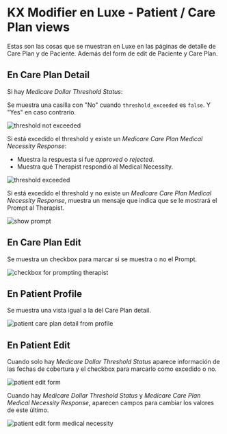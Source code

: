 # KX Modifier en Luxe - Patient / Care Plan views

Estas son las cosas que se muestran en Luxe en las páginas de detalle de Care Plan y de Paciente. Además del form de edit de Paciente y Care Plan.

## En Care Plan Detail

Si hay *Medicare Dollar Threshold Status*:

Se muestra una casilla con "No" cuando `threshold_exceeded` es `false`. Y "Yes" en caso contrario.

![threshold not exceeded](./attachments/201.limit.ok.png)

Si está excedido el threshold y existe un *Medicare Care Plan Medical Necessity Response*:

- Muestra la respuesta si fue *approved* o *rejected*.
- Muestra qué Therapist respondió al Medical Necessity.

![threshold exceeded](./attachments/202.limit.exceeded.medical.necessity.png)

Si está excedido el threshold y no existe un *Medicare Care Plan Medical Necessity Response*, muestra un mensaje que indica que se le mostrará el Prompt al Therapist.

![show prompt](./attachments/203.limit.exceeded.prompt.png)

## En Care Plan Edit

Se muestra un checkbox para marcar si se muestra o no el Prompt.

![checkbox for prompting therapist](./attachments/204.care_plan.prompt.png)

## En Patient Profile

Se muestra una vista igual a la del Care Plan detail.

![patient care plan detail from profile](./attachments/207.patient.care_plan.rejected.necessity.png)

## En Patient Edit

Cuando solo hay *Medicare Dollar Threshold Status* aparece información de las fechas de cobertura y el checkbox para marcarlo como excedido o no.

![patient edit form](./attachments/205.patient.edit.medicare.status.png)

Cuando hay *Medicare Dollar Threshold Status* y *Medicare Care Plan Medical Necessity Response*, aparecen campos para cambiar los valores de este último.

![patient edit form medical necessity](./attachments/206.patient.edit.medicare.necessity.png)